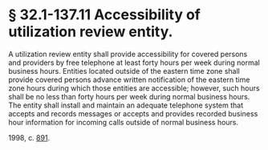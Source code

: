 # § 32.1-137.11 Accessibility of utilization review entity.

<p>A utilization review entity shall provide accessibility for covered persons and providers by free telephone at least forty hours per week during normal business hours. Entities located outside of the eastern time zone shall provide covered persons advance written notification of the eastern time zone hours during which those entities are accessible; however, such hours shall be no less than forty hours per week during normal business hours. The entity shall install and maintain an adequate telephone system that accepts and records messages or accepts and provides recorded business hour information for incoming calls outside of normal business hours.</p><p>1998, c. <a href='http://lis.virginia.gov/cgi-bin/legp604.exe?981+ful+CHAP0891'>891</a>.</p>